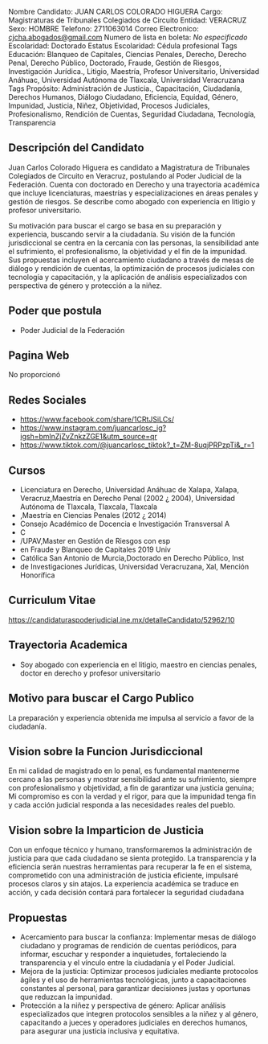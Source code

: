 Nombre Candidato: JUAN CARLOS COLORADO HIGUERA
Cargo: Magistraturas de Tribunales Colegiados de Circuito
Entidad: VERACRUZ
Sexo: HOMBRE
Telefono: 2711063014
Correo Electronico: cjcha.abogados@gmail.com
Numero de lista en boleta: *No especificado*
Escolaridad: Doctorado
Estatus Escolaridad: Cédula profesional
Tags Educación: Blanqueo de Capitales, Ciencias Penales, Derecho, Derecho Penal, Derecho Público, Doctorado, Fraude, Gestión de Riesgos, Investigación Jurídica., Litigio, Maestría, Profesor Universitario, Universidad Anáhuac, Universidad Autónoma de Tlaxcala, Universidad Veracruzana
Tags Propósito: Administración de Justicia., Capacitación, Ciudadanía, Derechos Humanos, Diálogo Ciudadano, Eficiencia, Equidad, Género, Impunidad, Justicia, Niñez, Objetividad, Procesos Judiciales, Profesionalismo, Rendición de Cuentas, Seguridad Ciudadana, Tecnología, Transparencia


## Descripción del Candidato 

Juan Carlos Colorado Higuera es candidato a Magistratura de Tribunales Colegiados de Circuito en Veracruz, postulando al Poder Judicial de la Federación. Cuenta con doctorado en Derecho y una trayectoria académica que incluye licenciaturas, maestrías y especializaciones en áreas penales y gestión de riesgos.  Se describe como abogado con experiencia en litigio y profesor universitario.

Su motivación para buscar el cargo se basa en su preparación y experiencia, buscando servir a la ciudadanía. Su visión de la función jurisdiccional se centra en la cercanía con las personas, la sensibilidad ante el sufrimiento, el profesionalismo, la objetividad y el fin de la impunidad.  Sus propuestas incluyen el acercamiento ciudadano a través de mesas de diálogo y rendición de cuentas, la optimización de procesos judiciales con tecnología y capacitación, y la aplicación de análisis especializados con perspectiva de género y protección a la niñez.


## Poder que postula

- Poder Judicial de la Federación


## Pagina Web

No proporcionó


## Redes Sociales

- https://www.facebook.com/share/1CRtJSiLCs/
- https://www.instagram.com/juancarlosc_ig?igsh=bmlnZjZvZnkzZGE1&utm_source=qr
- https://www.tiktok.com/@juancarlosc_tiktok?_t=ZM-8uqjPRPzpTi&_r=1


## Cursos

- Licenciatura en Derecho, Universidad Anáhuac de Xalapa, Xalapa, Veracruz,Maestría en Derecho Penal (2002 ¿ 2004), Universidad Autónoma de Tlaxcala, Tlaxcala, Tlaxcala
- ,Maestría en Ciencias Penales (2012 ¿ 2014)
- Consejo Académico de Docencia e Investigación Transversal A
- C
- /UPAV,Master en Gestión de Riesgos con esp
- en Fraude y Blanqueo de Capitales 2019 Univ
- Católica San Antonio de Murcia,Doctorado en Derecho Público, Inst
- de Investigaciones Jurídicas, Universidad Veracruzana, Xal, Mención Honorífica


## Curriculum Vitae

https://candidaturaspoderjudicial.ine.mx/detalleCandidato/52962/10


## Trayectoria Academica

- Soy abogado con experiencia en el litigio, maestro en ciencias penales, doctor en derecho y profesor universitario


## Motivo para buscar el Cargo Publico

La preparación y experiencia obtenida me impulsa al servicio a favor de la ciudadanía.


## Vision sobre la Funcion Jurisdiccional

En mi calidad de magistrado en lo penal, es fundamental mantenerme cercano a las personas y mostrar sensibilidad ante su sufrimiento, siempre con profesionalismo y objetividad, a fin de garantizar una justicia genuina; Mi compromiso es con la verdad y el rigor, para que la impunidad tenga fin y cada acción judicial responda a las necesidades reales del pueblo.


## Vision sobre la Imparticion de Justicia

Con un enfoque técnico y humano, transformaremos la administración de justicia para que cada ciudadano se sienta protegido. La transparencia y la eficiencia serán nuestras herramientas para recuperar la fe en el sistema, comprometido con una administración de justicia eficiente, impulsaré procesos claros y sin atajos. La experiencia académica se traduce en acción, y cada decisión contará para fortalecer la seguridad ciudadana


## Propuestas

- Acercamiento para buscar la confianza: Implementar mesas de diálogo ciudadano y programas de rendición de cuentas periódicos, para informar, escuchar y responder a inquietudes, fortaleciendo la transparencia y el vínculo entre la ciudadanía y el Poder Judicial.
- Mejora de la justicia: Optimizar procesos judiciales mediante protocolos ágiles y el uso de herramientas tecnológicas, junto a capacitaciones constantes al personal, para garantizar decisiones justas y oportunas que reduzcan la impunidad.
- Protección a la niñez y perspectiva de género: Aplicar análisis especializados que integren protocolos sensibles a la niñez y al género, capacitando a jueces y operadores judiciales en derechos humanos, para asegurar una justicia inclusiva y equitativa.

